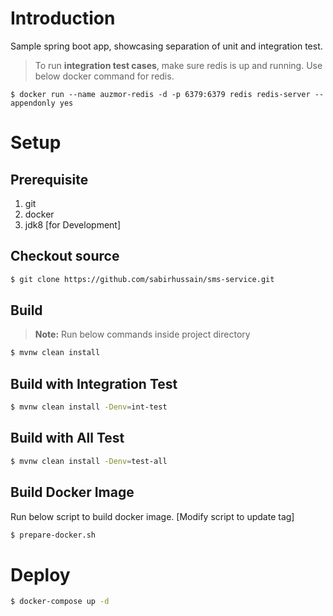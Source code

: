 
# Introduction
Sample spring boot app, showcasing separation of unit and integration test.
> To run **integration test cases**, make sure redis is up and running.
> Use below docker command for redis.
```
$ docker run --name auzmor-redis -d -p 6379:6379 redis redis-server --appendonly yes
```

# Setup
## Prerequisite
1. git
2. docker
3. jdk8 [for Development]
## Checkout source
```bash
$ git clone https://github.com/sabirhussain/sms-service.git
```
## Build
>**Note:** Run below commands inside project directory
```bash
$ mvnw clean install
```
## Build with Integration Test
```bash
$ mvnw clean install -Denv=int-test
```
## Build with All Test
```bash
$ mvnw clean install -Denv=test-all
```
## Build Docker Image
Run below script to build docker image. [Modify script to update tag]
```bash
$ prepare-docker.sh
```

# Deploy
```bash
$ docker-compose up -d
```
